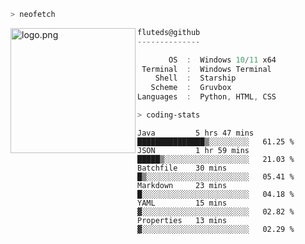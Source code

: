 ```zsh
> neofetch
```

<!--img align="left" src="https://github.com/fluteds.png" alt="logo.png" width="200"/>-->
<img align="left" src="https://external-content.duckduckgo.com/iu/?u=https%3A%2F%2F78.media.tumblr.com%2F975fca5f82161b190efdcaa05ffbd4ec%2Ftumblr_p6q6m9TJF01x3p3jmo1_500.png&f=1&nofb=1" alt="logo.png" width="200"/>

```csharp
fluteds@github
--------------

       OS  :  Windows 10/11 x64
 Terminal  :  Windows Terminal
    Shell  :  Starship
   Scheme  :  Gruvbox
Languages  :  Python, HTML, CSS
```

```zsh
> coding-stats
```

<!--START_SECTION:waka-->

```text
Java         5 hrs 47 mins   ███████████████▒░░░░░░░░░   61.25 %
JSON         1 hr 59 mins    █████▒░░░░░░░░░░░░░░░░░░░   21.03 %
Batchfile    30 mins         █▒░░░░░░░░░░░░░░░░░░░░░░░   05.41 %
Markdown     23 mins         █░░░░░░░░░░░░░░░░░░░░░░░░   04.18 %
YAML         15 mins         ▓░░░░░░░░░░░░░░░░░░░░░░░░   02.82 %
Properties   13 mins         ▓░░░░░░░░░░░░░░░░░░░░░░░░   02.29 %
```

<!--END_SECTION:waka-->
